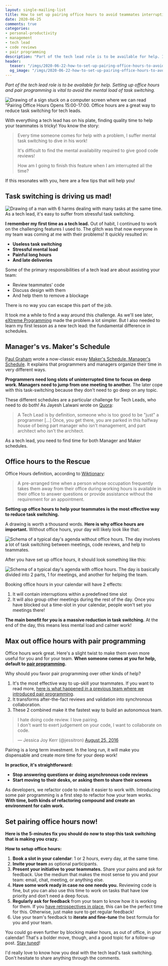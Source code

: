 ```yaml
---
layout: single-mailing-list
title: How to set up pairing office hours to avoid teammates interruptions
date: 2020-06-25
comments: true
categories:
- personal-productivity
- management
- tech lead
- code reviews
- pair programming
description: "Part of the tech lead role is to be available for help. It is vital to avoid the mental load of interruptions and task switching though. Learn why office hours for your teammates are important, how to use pair programming to build a self-organizing team, and finally how to set up these office hours."
header:
  teaser: "/imgs/2020-06-22-how-to-set-up-pairing-office-hours-to-avoid-teammates-interruptions/pairing-office-hours-open-teaser.jpg"
  og_image: "/imgs/2020-06-22-how-to-set-up-pairing-office-hours-to-avoid-teammates-interruptions/pairing-office-hours-open-og.jpg"
---
```

_Part of the tech lead role is to be available for help. Setting up office hours and pair programming is vital to avoid the mental load of task switching._

![Drawing of a sign stuck on a computer screen where we can read "Pairing Office Hours Opens 15:00-17:00. Office hours are a great way to reduce task switching for tech leads.]({{site.url}}/imgs/2020-06-22-how-to-set-up-pairing-office-hours-to-avoid-teammates-interruptions/pairing-office-hours-open.jpg)

With everything a tech lead has on his plate, finding quality time to help your teammates is tricky! You know the story:

> Every time someone comes for help with a problem, I suffer mental task switching to dive in his work!
>
> It's difficult to find the mental availability required to give good code reviews!
>
> How am I going to finish this feature when I am interrupted all the time?

If this resonates with you, here are a few tips that will help you!

## Task switching is driving us mad!

![Drawing of a man with 6 harms dealing with many tasks at the same time. As a tech lead, it's easy to suffer from stressful task switching.]({{site.url}}/imgs/2020-06-22-how-to-set-up-pairing-office-hours-to-avoid-teammates-interruptions/multitasking.jpg)

**I remember my first time as a tech lead.** Out of habit, I continued to work on the challenging features I used to. The glitch was that now everyone in my team was coming at me with their problems! It quickly resulted in:

*   **Useless task switching**
*   **Stressful mental load**
*   **Painful long hours**
*   **And late deliveries**

Some of the primary responsibilities of a tech lead are about assisting your team:

*   Review teammates' code
*   Discuss design with them
*   And help them to remove a blockage

There is no way you can escape this part of the job.

It took me a while to find a way around this challenge. As we'll see later, [eXtreme Programming]({{site.url}}/categories/#extreme-programming) made the problem a lot simpler. But I also needed to learn my first lesson as a new tech lead: the fundamental difference in schedules.

## Manager's vs. Maker's Schedule

[Paul Graham](http://www.paulgraham.com/) wrote a now-classic essay [Maker's Schedule, Manager's Schedule](http://www.paulgraham.com/makersschedule.html). It explains that programmers and managers organize their time in very different ways.

**Programmers need long slots of uninterrupted time to focus on deep work. Managers need to jump from one meeting to another.** The later cope with this task-switching because they don't need to go deep on any topic.

These different schedules are a particular challenge for Tech Leads, who need to do both! As Jayesh Lalwani wrote on [Quora](https://www.quora.com/How-do-I-become-a-great-tech-lead):

> A Tech Lead is by definition, someone who is too good to be "just" a programmer [...] Once, you get there, you are parked in this halfway house of being part manager who isn't management, and part architect who isn't the architect.

As a tech lead, you need to find time for both Manager and Maker schedules.

## Office hours to the Rescue

Office Hours definition, according to [Wiktionary](https://en.wiktionary.org/wiki/office_hours):

> A pre-arranged time when a person whose occupation frequently takes them away from their office during working hours is available in their office to answer questions or provide assistance without the requirement for an appointment.

**Setting up office hours to help your teammates is the most effective way to reduce task switching.**

A drawing is worth a thousand words. **Here is why office hours are important.** Without office hours, your day will likely look like that:

![**Schema of a typical day's agenda without office hours. The day involves a lot of task switching between meetings, code reviews, and help to teammates.**]({{site.url}}/imgs/2020-06-22-how-to-set-up-pairing-office-hours-to-avoid-teammates-interruptions/no-office-hours-agenda.jpg)

After you have set up office hours, it should look something like this:

![**Schema of a typical day's agenda with office hours. The day is basically divided into 2 parts, 1 for meetings, and another for helping the team.**]({{site.url}}/imgs/2020-06-22-how-to-set-up-pairing-office-hours-to-avoid-teammates-interruptions/with-office-hours-agenda.jpg)

Booking office hours in your calendar will have 2 effects:

1.  It will contain interruptions within a predefined time slot
2.  It will also group other meetings during the rest of the day. Once you have blocked out a time-slot in your calendar, people won't set you meetings there!

**The main benefit for you is a massive reduction in task switching.** At the end of the day, this means less mental load and calmer work!

## Max out office hours with pair programming

Office hours work great. Here's a slight twist to make them even more useful for you and for your team. **When someone comes at you for help, default to [pair programming]({{site.url}}/categories/#pair-programming).**

Why should you favor pair programming over other kinds of help?

1.  It's the most effective way to up-skill your teammates. If you want to read more, [here is what happened in a previous team where we introduced pair programming]({{site.url}}/from-zero-to-pair-programming-hero/).
2.  It transforms after-the-fact reviews and validation into synchronous collaboration.
3.  These 2 combined make it the fastest way to build an autonomous team.

<blockquote class="twitter-tweet"><p lang="en" dir="ltr">I hate doing code review. I love pairing.<br>I don&#39;t want to exert judgement on your code, I want to collaborate on code.</p>&mdash; Jessica Joy Kerr (@jessitron) <a href="https://twitter.com/jessitron/status/768803191777468416?ref_src=twsrc%5Etfw">August 25, 2016</a></blockquote> <script async src="https://platform.twitter.com/widgets.js" charset="utf-8"></script>

Pairing is a long term investment. In the long run, it will make you dispensable and create more time for your deep work!

**In practice, it's straightforward:**

* **Stop answering questions or doing asynchronous code reviews**
* **Start moving to their desks, or asking them to share their screens**

As developers, we refactor code to make it easier to work with. Introducing some pair programming is a first step to refactor how your team works. **With time, both kinds of refactoring compound and create an environment for calm work.**

## Set pairing office hours now!

**Here is the 5-minutes fix you should do now to stop this task switching that is making you crazy.**

**How to setup office hours:**

1.  **Book a slot in your calendar**: 1 or 2 hours, every day, at the same time.
2.  **Invite your team** as optional participants.
3.  **Present your initiative to your teammates.** Share your pains and ask for feedback. Use the medium that makes the most sense to you and your team: email, chat, meeting, or anything else.
4.  **Have some work ready in case no one needs you.** Reviewing code is fine, but you can also use this time to work on tasks that have low priority and don't need a deep focus.
5.  **Regularly ask for feedback** from your team to know how it is working for them. If you [have retrospectives in place]({{site.url}}/how-we-introduced-efficient-agile-retrospectives/), this can be the perfect time for this. Otherwise, just make sure to get regular feedback!
6.  Use your team's feedback to **iterate and fine-tune** the best formula for you and your team.

You could go even further by blocking maker hours, as out of office, in your calendar! That's a bolder move, though, and a good topic for a follow-up post. [Stay tuned](http://eepurl.com/dxKE95)!

I'd really love to know how you deal with the tech lead's task switching. Don't hesitate to share anything through the comments.
